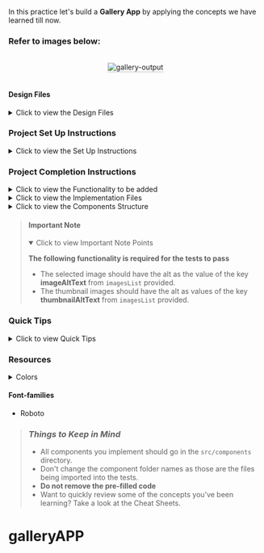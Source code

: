 In this practice let's build a **Gallery App** by applying the concepts we have learned till now.

### Refer to images below:

<br/>
<div style="text-align: center;">

<img src="https://assets.ccbp.in/frontend/content/react-js/gallery-output.gif" alt="gallery-output" style="max-width:70%;box-shadow:0 2.8px 2.2px rgba(0, 0, 0, 0.12)">

</div>

<br/>

#### Design Files

<details>
<summary>Click to view the Design Files</summary>

- [Extra Small (Size < 576px) and Small (Size >= 576px)](https://assets.ccbp.in/frontend/content/react-js/gallery-sm-output.png)
- [Medium (Size >= 768px), Large (Size >= 992px) and Extra Large (Size >= 1200px)](https://assets.ccbp.in/frontend/content/react-js/gallery-lg-output.png)

</details>

### Project Set Up Instructions

<details>
<summary>Click to view the Set Up Instructions</summary>

- Download dependencies by running `npm install`
- Start up the app using `npm start`

</details>

### Project Completion Instructions

<details>
<summary>Click to view the Functionality to be added</summary>

#### Add Functionality

The app must have the following functionalities

- When the user clicks on a thumbnail then the corresponding image should be displayed.
- The `Gallery` component consists of the `imagesList`. It consists of a list of image details objects with the following properties in each object

  | Key              | Data Type |
  | ---------------- | --------- |
  | id               | Number    |
  | imageUrl           | String    |
  | thumbnailUrl     | String    |
  | imageAltText     | String    |
  | thumbnailAltText | String    |

</details>

<details>
<summary>Click to view the Implementation Files</summary>

- Your task is to complete the implementation of
  - `src/components/Gallery/index.js`
  - `src/components/Gallery/index.css`
  - `src/components/ThumbnailItem/index.js`
  - `src/components/ThumbnailItem/index.css`

</details>

<details>
<summary>Click to view the Components Structure</summary>

#### Components Structure

<br/>
<div style="text-align: center;">
    <img src="https://assets.ccbp.in/frontend/content/react-js/gallery-app-component-breakdown-structure.png" alt="gallery-app-component-structure" style="max-width:100%;box-shadow:0 2.8px 2.2px rgba(0, 0, 0, 0.12)">
</div>
<br/>

</details>

> #### Important Note
>
> <details open>
> <summary>Click to view Important Note Points</summary>
>
> **The following functionality is required for the tests to pass**
>
> - The selected image should have the alt as the value of the key **imageAltText** from `imagesList` provided.
> - The thumbnail images should have the alt as values of the key **thumbnailAltText** from `imagesList` provided.
>
> </details>

### Quick Tips

<details>
<summary>Click to view Quick Tips</summary>

- You can use the CSS opacity property to set the degree to which content behind an element is hidden. It has a value in the range of 0 to 1 inclusive.

    ```
    opacity: 0.5;
    ```

</details>

### Resources

<details>
<summary>Colors</summary>

#### Colors

<div style="background-color: #1e293b; width: 150px; padding: 10px; color: white">Hex: #1e293b</div>
<div style="background-color: #ffffff; width: 150px; padding: 10px; color: black">Hex: #ffffff</div>
<div style="background-color: #64748b; width: 150px; padding: 10px; color: white">Hex: #64748b</div>

<br/>
</details>

#### Font-families

- Roboto

> ### _Things to Keep in Mind_
>
> - All components you implement should go in the `src/components` directory.
> - Don't change the component folder names as those are the files being
>   imported into the tests.
> - **Do not remove the pre-filled code**
> - Want to quickly review some of the concepts you’ve been learning? Take a
>   look at the Cheat Sheets.
# galleryAPP
